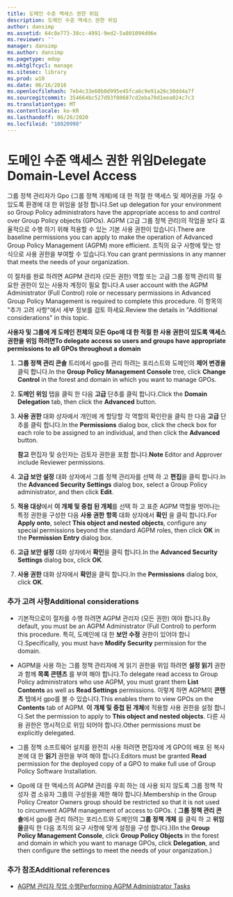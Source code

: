 ```yaml
---
title: 도메인 수준 액세스 권한 위임
description: 도메인 수준 액세스 권한 위임
author: dansimp
ms.assetid: 64c8e773-38cc-4991-9ed2-5a801094d06e
ms.reviewer: ''
manager: dansimp
ms.author: dansimp
ms.pagetype: mdop
ms.mktglfcycl: manage
ms.sitesec: library
ms.prod: w10
ms.date: 06/16/2016
ms.openlocfilehash: 7eb4c33e60b0d995e45fca6c9e91a26c30dd4a7f
ms.sourcegitcommit: 354664bc527d93f80687cd2eba70d1eea024c7c3
ms.translationtype: MT
ms.contentlocale: ko-KR
ms.lasthandoff: 06/26/2020
ms.locfileid: "10820998"
---
```

# <span data-ttu-id="fc2d6-103">도메인 수준 액세스 권한 위임</span><span class="sxs-lookup"><span data-stu-id="fc2d6-103">Delegate Domain-Level Access</span></span>


<span data-ttu-id="fc2d6-104">그룹 정책 관리자가 Gpo (그룹 정책 개체)에 대 한 적절 한 액세스 및 제어권을 가질 수 있도록 환경에 대 한 위임을 설정 합니다.</span><span class="sxs-lookup"><span data-stu-id="fc2d6-104">Set up delegation for your environment so Group Policy administrators have the appropriate access to and control over Group Policy objects (GPOs).</span></span> <span data-ttu-id="fc2d6-105">AGPM (고급 그룹 정책 관리)의 작업을 보다 효율적으로 수행 하기 위해 적용할 수 있는 기본 사용 권한이 있습니다.</span><span class="sxs-lookup"><span data-stu-id="fc2d6-105">There are baseline permissions you can apply to make the operation of Advanced Group Policy Management (AGPM) more efficient.</span></span> <span data-ttu-id="fc2d6-106">조직의 요구 사항에 맞는 방식으로 사용 권한을 부여할 수 있습니다.</span><span class="sxs-lookup"><span data-stu-id="fc2d6-106">You can grant permissions in any manner that meets the needs of your organization.</span></span>

<span data-ttu-id="fc2d6-107">이 절차를 완료 하려면 AGPM 관리자 (모든 권한) 역할 또는 고급 그룹 정책 관리의 필요한 권한이 있는 사용자 계정이 필요 합니다.</span><span class="sxs-lookup"><span data-stu-id="fc2d6-107">A user account with the AGPM Administrator (Full Control) role or necessary permissions in Advanced Group Policy Management is required to complete this procedure.</span></span> <span data-ttu-id="fc2d6-108">이 항목의 "추가 고려 사항"에서 세부 정보를 검토 하세요.</span><span class="sxs-lookup"><span data-stu-id="fc2d6-108">Review the details in "Additional considerations" in this topic.</span></span>

**<span data-ttu-id="fc2d6-109">사용자 및 그룹에 게 도메인 전체의 모든 Gpo에 대 한 적절 한 사용 권한이 있도록 액세스 권한을 위임 하려면</span><span class="sxs-lookup"><span data-stu-id="fc2d6-109">To delegate access so users and groups have appropriate permissions to all GPOs throughout a domain</span></span>**

1.  <span data-ttu-id="fc2d6-110">**그룹 정책 관리 콘솔** 트리에서 gpo를 관리 하려는 포리스트와 도메인의 **제어 변경을** 클릭 합니다.</span><span class="sxs-lookup"><span data-stu-id="fc2d6-110">In the **Group Policy Management Console** tree, click **Change Control** in the forest and domain in which you want to manage GPOs.</span></span>

2.  <span data-ttu-id="fc2d6-111">**도메인 위임** 탭을 클릭 한 다음 **고급** 단추를 클릭 합니다.</span><span class="sxs-lookup"><span data-stu-id="fc2d6-111">Click the **Domain Delegation** tab, then click the **Advanced** button.</span></span>

3.  <span data-ttu-id="fc2d6-112">**사용 권한** 대화 상자에서 개인에 게 할당할 각 역할의 확인란을 클릭 한 다음 **고급** 단추를 클릭 합니다.</span><span class="sxs-lookup"><span data-stu-id="fc2d6-112">In the **Permissions** dialog box, click the check box for each role to be assigned to an individual, and then click the **Advanced** button.</span></span>

    <span data-ttu-id="fc2d6-113">**참고**  편집자 및 승인자는 검토자 권한을 포함 합니다.</span><span class="sxs-lookup"><span data-stu-id="fc2d6-113">**Note** Editor and Approver include Reviewer permissions.</span></span>

     

4.  <span data-ttu-id="fc2d6-114">**고급 보안 설정** 대화 상자에서 그룹 정책 관리자를 선택 하 고 **편집**을 클릭 합니다.</span><span class="sxs-lookup"><span data-stu-id="fc2d6-114">In the **Advanced Security Settings** dialog box, select a Group Policy administrator, and then click **Edit**.</span></span>

5.  <span data-ttu-id="fc2d6-115">**적용 대상**에서 **이 개체 및 중첩 된 개체**를 선택 하 고 표준 AGPM 역할을 벗어나는 특정 권한을 구성한 다음 **사용 권한** **항목** 대화 상자에서 **확인** 을 클릭 합니다.</span><span class="sxs-lookup"><span data-stu-id="fc2d6-115">For **Apply onto**, select **This object and nested objects**, configure any special permissions beyond the standard AGPM roles, then click **OK** in the **Permission** **Entry** dialog box.</span></span>

6.  <span data-ttu-id="fc2d6-116">**고급 보안 설정** 대화 상자에서 **확인**을 클릭 합니다.</span><span class="sxs-lookup"><span data-stu-id="fc2d6-116">In the **Advanced Security Settings** dialog box, click **OK**.</span></span>

7.  <span data-ttu-id="fc2d6-117">**사용 권한** 대화 상자에서 **확인**을 클릭 합니다.</span><span class="sxs-lookup"><span data-stu-id="fc2d6-117">In the **Permissions** dialog box, click **OK**.</span></span>

### <span data-ttu-id="fc2d6-118">추가 고려 사항</span><span class="sxs-lookup"><span data-stu-id="fc2d6-118">Additional considerations</span></span>

-   <span data-ttu-id="fc2d6-119">기본적으로이 절차를 수행 하려면 AGPM 관리자 (모든 권한) 여야 합니다.</span><span class="sxs-lookup"><span data-stu-id="fc2d6-119">By default, you must be an AGPM Administrator (Full Control) to perform this procedure.</span></span> <span data-ttu-id="fc2d6-120">특히, 도메인에 대 한 **보안 수정** 권한이 있어야 합니다.</span><span class="sxs-lookup"><span data-stu-id="fc2d6-120">Specifically, you must have **Modify Security** permission for the domain.</span></span>

-   <span data-ttu-id="fc2d6-121">AGPM을 사용 하는 그룹 정책 관리자에 게 읽기 권한을 위임 하려면 **설정 읽기** 권한과 함께 **목록 콘텐츠** 를 부여 해야 합니다.</span><span class="sxs-lookup"><span data-stu-id="fc2d6-121">To delegate read access to Group Policy administrators who use AGPM, you must grant them **List Contents** as well as **Read Settings** permissions.</span></span> <span data-ttu-id="fc2d6-122">이렇게 하면 AGPM의 **콘텐츠** 탭에서 gpo를 볼 수 있습니다.</span><span class="sxs-lookup"><span data-stu-id="fc2d6-122">This enables them to view GPOs on the **Contents** tab of AGPM.</span></span> <span data-ttu-id="fc2d6-123">**이 개체 및 중첩 된 개체**에 적용할 사용 권한을 설정 합니다.</span><span class="sxs-lookup"><span data-stu-id="fc2d6-123">Set the permission to apply to **This object and nested objects**.</span></span> <span data-ttu-id="fc2d6-124">다른 사용 권한은 명시적으로 위임 되어야 합니다.</span><span class="sxs-lookup"><span data-stu-id="fc2d6-124">Other permissions must be explicitly delegated.</span></span>

-   <span data-ttu-id="fc2d6-125">그룹 정책 소프트웨어 설치를 완전히 사용 하려면 편집자에 게 GPO의 배포 된 복사본에 대 한 **읽기** 권한을 부여 해야 합니다.</span><span class="sxs-lookup"><span data-stu-id="fc2d6-125">Editors must be granted **Read** permission for the deployed copy of a GPO to make full use of Group Policy Software Installation.</span></span>

-   <span data-ttu-id="fc2d6-126">Gpo에 대 한 액세스의 AGPM 관리를 우회 하는 데 사용 되지 않도록 그룹 정책 작성자 겸 소유자 그룹의 구성원을 제한 해야 합니다.</span><span class="sxs-lookup"><span data-stu-id="fc2d6-126">Membership in the Group Policy Creator Owners group should be restricted so that it is not used to circumvent AGPM management of access to GPOs.</span></span> <span data-ttu-id="fc2d6-127">( **그룹 정책 관리 콘솔**에서 gpo를 관리 하려는 포리스트와 도메인의 **그룹 정책 개체** 를 클릭 하 고 **위임을**클릭 한 다음 조직의 요구 사항에 맞게 설정을 구성 합니다.)</span><span class="sxs-lookup"><span data-stu-id="fc2d6-127">(In the **Group Policy Management Console**, click **Group Policy Objects** in the forest and domain in which you want to manage GPOs, click **Delegation**, and then configure the settings to meet the needs of your organization.)</span></span>

### <span data-ttu-id="fc2d6-128">추가 참조</span><span class="sxs-lookup"><span data-stu-id="fc2d6-128">Additional references</span></span>

-   [<span data-ttu-id="fc2d6-129">AGPM 관리자 작업 수행</span><span class="sxs-lookup"><span data-stu-id="fc2d6-129">Performing AGPM Administrator Tasks</span></span>](performing-agpm-administrator-tasks.md)

 

 





